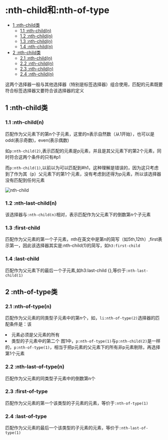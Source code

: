 # :nth-child和:nth-of-type

- [1 :nth-child类](#1-nth-child类)
  - [1.1 :nth-child(n)](#1.1-nth-childn)
  - [1.2 :nth-child(n)](#1.2-nth-last-childn)
  - [1.3 :nth-child(n)](#1.3-first-child)
  - [1.4 :nth-child(n)](#1.4-last-child)
- [2 :nth-child类](#2-nth-of-type类)
  - [2.1 :nth-child(n)](#2.1-nth-of-typen)
  - [2.2 :nth-child(n)](#2.2-nth-last-of-typen)
  - [2.3 :nth-child(n)](#2.3-first-of-type)
  - [2.4 :nth-child(n)](#2.4-last-of-type)

这两个选择器一般与其他选择器（特别是标签选择器）组合使用，匹配的元素既要符合标签选择器又要符合该选择器的定义

## 1 :nth-child类



### 1.1 :nth-child(n)

匹配作为父元素下的第n个子元素，这里的n表示自然数（从1开始），也可以是odd(表示奇数)，even(表示偶数)

如`p:nth-child(2)`,表示匹配的元素是p元素，并且是其父元素下的第2个元素，同时符合这两个条件的只有#p1

而`p:nth-child(1)`,以前以为可以匹配到#h1，这种理解是错误的，因为这只考虑到了作为其（p）父元素下的第1个元素，没有考虑到还得为p元素，所以该选择器没有匹配到任何元素

![nth-child](https://github.com/stormzhangbx/front-end-note/blob/master/css/image/nth-child.png "图1")

### 1.2 :nth-last-child(n)

该选择器与`:nth-child(n)`相对，表示匹配作为父元素下的倒数第n个子元素

### 1.3 :first-child

匹配作为父元素的第一个子元素，nth在英文中是第n的简写（如5th,12th）,first表示第一，因此该选择器其实是:nth-child(1)的简写，如`h3:first-child`

### 1.4 :last-child

匹配作为父元素下的最后一个子元素,如h3:last-child {},等价于`:nth-last-child(1)`

## 2 :nth-of-type类

### 2.1 :nth-of-type(n)

匹配作为父元素的同类型子元素中的第n个，如，`li:nth-of-type(2)`选择器的匹配条件是：该<li>元素必须是父元素的所有<li>类型的子元素中的第二个
图1中，`p:nth-of-type(1)`与`p:nth-child(2)`是一样的，`p:nth-of-type(1)`，相当于把p元素的父元素下的所有非p元素剔除，再选择第1个元素

### 2.2 :nth-last-of-type(n)

匹配作为父元素的同类型子元素中的倒数第n个

### 2.3 :first-of-type

匹配作为父元素的第一个该类型的子元素的元素，等价于`:nth-of-type(1)`

### 2.4 :last-of-type

匹配作为父元素的最后一个该类型的子元素的元素，等价于`:nth-last-of-type(1)`
